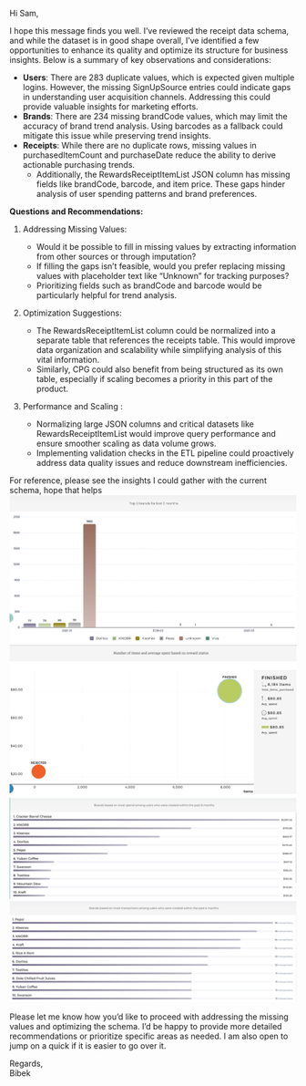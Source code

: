 Hi Sam,

I hope this message finds you well. I’ve reviewed the receipt data schema, and while the dataset is in good shape overall, I’ve identified a few opportunities to enhance its quality and optimize its structure for business insights. Below is a summary of key observations and considerations:

- **Users**: There are 283 duplicate values, which is expected given multiple logins. However, the missing SignUpSource entries could indicate gaps in understanding user acquisition channels. Addressing this could provide valuable insights for marketing efforts.
- **Brands**: There are 234 missing brandCode values, which may limit the accuracy of brand trend analysis. Using barcodes as a fallback could mitigate this issue while preserving trend insights.
- **Receipts**: While there are no duplicate rows, missing values in purchasedItemCount and purchaseDate reduce the ability to derive actionable purchasing trends.
  - Additionally, the RewardsReceiptItemList JSON column has missing fields like brandCode, barcode, and item price. These gaps hinder analysis of user spending patterns and brand preferences.

**Questions and Recommendations:**
1. Addressing Missing Values:
   - Would it be possible to fill in missing values by extracting information from other sources or through imputation?
   - If filling the gaps isn’t feasible, would you prefer replacing missing values with placeholder text like “Unknown” for tracking purposes?
   - Prioritizing fields such as brandCode and barcode would be particularly helpful for trend analysis.
 
2. Optimization Suggestions:
    - The RewardsReceiptItemList column could be normalized into a separate table that references the receipts table. This would improve data organization and scalability while simplifying analysis of this vital information.
    - Similarly, CPG could also benefit from being structured as its own table, especially if scaling becomes a priority in this part of the product.

3. Performance and Scaling :
   - Normalizing large JSON columns and critical datasets like RewardsReceiptItemList would improve query performance and ensure smoother scaling as data volume grows.
   - Implementing validation checks in the ETL pipeline could proactively address data quality issues and reduce downstream inefficiencies.

For reference, please see the insights I could gather with the current schema, hope that helps
![Top Brand viz](../assets/Top_5_brands_viz.png)
![reward viz](../assets/reward_status_viz_2.png)
![brand_trend_viz_1](../assets/Brand_trend_viz_1.png)
![brand_trend_viz_2](../assets/Brand_trend_viz_2.png)


Please let me know how you’d like to proceed with addressing the missing values and optimizing the schema. I’d be happy to provide more detailed recommendations or prioritize specific areas as needed. I am also open to jump on a quick if it is easier to go over it.

Regards,    
Bibek
